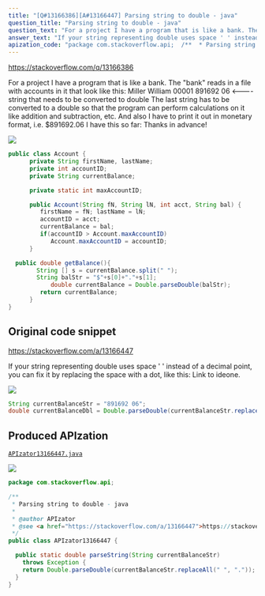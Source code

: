 ```yaml
---
title: "[Q#13166386][A#13166447] Parsing string to double - java"
question_title: "Parsing string to double - java"
question_text: "For a project I have a program that is like a bank. The \"bank\" reads in a file with accounts in it that look like this:  Miller William 00001 891692 06    <----string that needs to be converted to double  The last string has to be converted to a double so that the program can perform calculations on it like addition and subtraction, etc.  And also I have to print it out in monetary format, i.e. $891692.06 I have this so far: Thanks in advance!"
answer_text: "If your string representing double uses space ' ' instead of a decimal point, you can fix it by replacing the space with a dot, like this: Link to ideone."
apization_code: "package com.stackoverflow.api;  /**  * Parsing string to double - java  *  * @author APIzator  * @see <a href=\"https://stackoverflow.com/a/13166447\">https://stackoverflow.com/a/13166447</a>  */ public class APIzator13166447 {    public static double parseString(String currentBalanceStr)     throws Exception {     return Double.parseDouble(currentBalanceStr.replaceAll(\" \", \".\"));   } }"
---
```


https://stackoverflow.com/q/13166386

For a project I have a program that is like a bank. The &quot;bank&quot; reads in a file with accounts in it that look like this: 
Miller
William
00001
891692 06    &lt;----string that needs to be converted to double 
The last string has to be converted to a double so that the program can perform calculations on it like addition and subtraction, etc. 
And also I have to print it out in monetary format, i.e. $891692.06
I have this so far:
Thanks in advance!


<div class="code-logo"><img src="/stackoverflow.png" /></div>

```java
public class Account {
      private String firstName, lastName;
      private int accountID;
      private String currentBalance; 

      private static int maxAccountID;

      public Account(String fN, String lN, int acct, String bal) {
         firstName = fN; lastName = lN;
         accountID = acct;
         currentBalance = bal;
         if(accountID > Account.maxAccountID)
            Account.maxAccountID = accountID;
      }     

  public double getBalance(){
        String [] s = currentBalance.split(" ");
        String balStr = "$"+s[0]+"."+s[1];
            double currentBalance = Double.parseDouble(balStr);
         return currentBalance;
      }
}
```


## Original code snippet

https://stackoverflow.com/a/13166447

If your string representing double uses space &#x27; &#x27; instead of a decimal point, you can fix it by replacing the space with a dot, like this:
Link to ideone.

<div class="code-logo"><img src="/stackoverflow.png" /></div>

```java
String currentBalanceStr = "891692 06";
double currentBalanceDbl = Double.parseDouble(currentBalanceStr.replaceAll(" ","."));
```

## Produced APIzation

[`APIzator13166447.java`](https://github.com/pasqualesalza/apization/raw/main/data/search/APIzator13166447.java)

<div class="code-logo"><img src="/apizator.png" /></div>

```java
package com.stackoverflow.api;

/**
 * Parsing string to double - java
 *
 * @author APIzator
 * @see <a href="https://stackoverflow.com/a/13166447">https://stackoverflow.com/a/13166447</a>
 */
public class APIzator13166447 {

  public static double parseString(String currentBalanceStr)
    throws Exception {
    return Double.parseDouble(currentBalanceStr.replaceAll(" ", "."));
  }
}

```